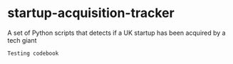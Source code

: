 # startup-acquisition-tracker
A set of Python scripts that detects if a UK startup has been acquired by a tech giant

```Testing codebook```
